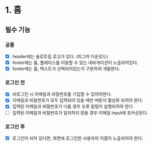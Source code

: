 # 1. 홈

## 필수 기능

### 공통

- [x] header에는 솔로트립 로고가 있다. (피그마 다운로드)
- [x] footer에는 홈, 플레이스를 이동할 수 있는 네비게이션이 노출되어있다.
- [x] footer에는 홈, 텍스트가 선택되어있는지 구분하여 개발한다.

### 로그인 전

- [x] 비로그인 시 이메일과 비밀번호를 기입할 수 있어야한다.
- [x] 이메일과 비밀번호가 모두 입력되어 있을 때만 버튼이 활성화 되어야 한다.
- [x] 입력된 이메일과 비밀번호가 다를 경우 오류 알림이 실행되어야 한다.
- [ ] 입력된 이메일과 비밀번호가 일치하지 않을 경우 이메일 input에 포커싱된다.

### 로그인 후

- [x] 로그인이 되어 있다면, 화면에 로그인한 사용자의 이름이 노출되어야 한다.

